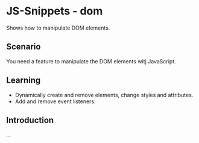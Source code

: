 # JS-Snippets - dom
Shows how to manipulate DOM elements.

## Scenario
You need a feature to manipulate the DOM elements witj JavaScript.

## Learning
- Dynamically create and remove elements, change styles and attributes.
- Add and remove event listeners.

## Introduction
...
